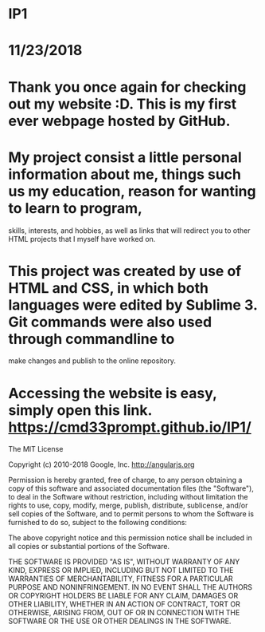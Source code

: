 # IP1 

# 11/23/2018


# Thank you once again for checking out my website :D. This is my first ever webpage hosted by GitHub.

# My project consist a little personal information about me, things such us my education, reason for wanting to learn to program,
  skills, interests, and hobbies, as well as links that will redirect you to other HTML projects that I myself have worked on.

# This project was created by use of HTML and CSS, in which both languages were edited by Sublime 3. Git commands were also used through commandline to
  make changes and publish to the online repository.	

# Accessing the website is easy, simply open this link. https://cmd33prompt.github.io/IP1/

The MIT License

Copyright (c) 2010-2018 Google, Inc. http://angularjs.org

Permission is hereby granted, free of charge, to any person obtaining a copy
of this software and associated documentation files (the "Software"), to deal
in the Software without restriction, including without limitation the rights
to use, copy, modify, merge, publish, distribute, sublicense, and/or sell
copies of the Software, and to permit persons to whom the Software is
furnished to do so, subject to the following conditions:

The above copyright notice and this permission notice shall be included in
all copies or substantial portions of the Software.

THE SOFTWARE IS PROVIDED "AS IS", WITHOUT WARRANTY OF ANY KIND, EXPRESS OR
IMPLIED, INCLUDING BUT NOT LIMITED TO THE WARRANTIES OF MERCHANTABILITY,
FITNESS FOR A PARTICULAR PURPOSE AND NONINFRINGEMENT. IN NO EVENT SHALL THE
AUTHORS OR COPYRIGHT HOLDERS BE LIABLE FOR ANY CLAIM, DAMAGES OR OTHER
LIABILITY, WHETHER IN AN ACTION OF CONTRACT, TORT OR OTHERWISE, ARISING FROM,
OUT OF OR IN CONNECTION WITH THE SOFTWARE OR THE USE OR OTHER DEALINGS IN
THE SOFTWARE.
